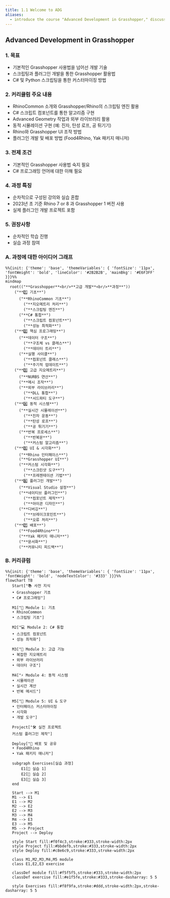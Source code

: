 ```yaml
---
title: 1.1 Welcome to ADG
aliases:
  - introduce the course "Advanced Development in Grasshopper," discuss what we will learn, present prerequisites, and give you some advice on how to follow the course.
---
```

## Advanced Development in Grasshopper


### 1. 목표
- 기본적인 Grasshopper 사용법을 넘어선 개발 기술
- 스크립팅과 플러그인 개발을 통한 Grasshopper 활용법
- C# 및 Python 스크립팅을 통한 커스터마이징 방법

### 2. 커리큘럼 주요 내용
- RhinoCommon 소개와 Grasshopper/Rhino의 스크립팅 엔진 활용
- C# 스크립트 컴포넌트를 통한 알고리즘 구현
- Advanced Geometry 작업과 외부 라이브러리 활용
- 동적 시뮬레이션 구현 (예: 진자, 탄성 로프, 공 튀기기)
- Rhino와 Grasshopper UI 조작 방법
- 플러그인 개발 및 배포 방법 (Food4Rhino, Yak 패키지 매니저)

### 3. 전제 조건
- 기본적인 Grasshopper 사용법 숙지 필요
- C# 프로그래밍 언어에 대한 이해 필요

### 4. 과정 특징
- 순차적으로 구성된 강의와 실습 혼합
- 2023년 초 기준 Rhino 7 or 8 과 Grasshopper 1 버전 사용
- 실제 플러그인 개발 프로젝트 포함

### 5. 권장사항
- 순차적인 학습 진행
- 실습 과정 참여

### A. 과정에 대한 아이디어 그래프
```mermaid
%%{init: {'theme': 'base', 'themeVariables': { 'fontSize': '11px', 'fontWeight': 'bold', 'lineColor': '#2B2B2B', 'mainBkg': '#E6F3FF' }}}%%
mindmap
  root(("**Grasshopper**<br/>**고급 개발**<br/>**과정**"))
    ("**1️⃣ 기초**")
      ("**RhinoCommon 기초**")
        ("**지오메트리 처리**")
        ("**스크립팅 엔진**")
      ("**C# 통합**")
        ("**스크립트 컴포넌트**")
        ("**성능 최적화**")
    ("**2️⃣ 핵심 프로그래밍**")
      ("**데이터 구조**")
        ("**구조체 vs 클래스**")
        ("**데이터 트리**")
      ("**실행 사이클**")
        ("**컴포넌트 클래스**")
        ("**주기적 업데이트**")
    ("**3️⃣ 고급 지오메트리**")
      ("**NURBS 연산**")
      ("**메시 조작**")
      ("**외부 라이브러리**")
        ("**DLL 통합**")
        ("**서드파티 도구**")
    ("**4️⃣ 동적 시스템**")
      ("**실시간 시뮬레이션**")
        ("**진자 운동**")
        ("**탄성 로프**")
        ("**공 튀기기**")
      ("**반복 프로세스**")
        ("**반복문**")
        ("**커스텀 알고리즘**")
    ("**5️⃣ UI & 시각화**")
      ("**Rhino 인터페이스**")
      ("**Grasshopper UI**")
      ("**커스텀 시각화**")
        ("**스크린샷 도구**")
        ("**프레젠테이션 기법**")
    ("**6️⃣ 플러그인 개발**")
      ("**Visual Studio 설정**")
      ("**네이티브 플러그인**")
        ("**컴포넌트 제작**")
        ("**아이콘 디자인**")
      ("**디버깅**")
        ("**브레이크포인트**")
        ("**오류 처리**")
    ("**7️⃣ 배포**")
      ("**Food4Rhino**")
      ("**Yak 패키지 매니저**")
      ("**문서화**")
      ("**커뮤니티 피드백**")
```
### B. 커리큐럼
```mermaid
%%{init: {'theme': 'base', 'themeVariables': { 'fontSize': '11px', 'fontWeight': 'bold', 'nodeTextColor': '#333' }}}%%
flowchart TB
   Start["📚 사전 지식
   • Grasshopper 기초
   • C# 프로그래밍"]
   
   M1["🔰 Module 1: 기초
   • RhinoCommon
   • 스크립팅 기초"]
   
   M2["💻 Module 2: C# 통합
   • 스크립트 컴포넌트
   • 성능 최적화"]
   
   M3["🔧 Module 3: 고급 기능
   • 복잡한 지오메트리
   • 외부 라이브러리
   • 데이터 구조"]
   
   M4["⚡ Module 4: 동적 시스템
   • 시뮬레이션
   • 실시간 계산
   • 반복 메서드"]
   
   M5["🎨 Module 5: UI & 도구
   • 인터페이스 커스터마이징
   • 시각화
   • 개발 도구"]
   
   Project["🛠️ 실전 프로젝트
   커스텀 플러그인 제작"]
   
   Deploy["🚀 배포 및 공유
   • Food4Rhino
   • Yak 패키지 매니저"]

   subgraph Exercises[실습 과정]
       E1[💪 실습 1]
       E2[💪 실습 2]
       E3[💪 실습 3]
   end

   Start --> M1
   M1 --> E1
   E1 --> M2
   M2 --> E2
   E2 --> M3
   M3 --> M4
   M4 --> E3
   E3 --> M5
   M5 --> Project
   Project --> Deploy

   style Start fill:#f0f4c3,stroke:#333,stroke-width:2px
   style Project fill:#bbdefb,stroke:#333,stroke-width:2px
   style Deploy fill:#c8e6c9,stroke:#333,stroke-width:2px
   
   class M1,M2,M3,M4,M5 module
   class E1,E2,E3 exercise
   
   classDef module fill:#f5f5f5,stroke:#333,stroke-width:2px
   classDef exercise fill:#e1f5fe,stroke:#333,stroke-dasharray: 5 5

   style Exercises fill:#f8f9fa,stroke:#ddd,stroke-width:2px,stroke-dasharray: 5 5
```